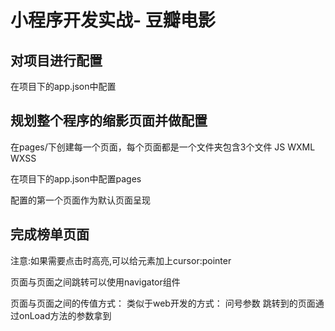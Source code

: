 # 小程序开发实战- 豆瓣电影

## 对项目进行配置

在项目下的app.json中配置


## 规划整个程序的缩影页面并做配置

在pages/下创建每一个页面，每个页面都是一个文件夹包含3个文件 JS WXML WXSS

在项目下的app.json中配置pages

配置的第一个页面作为默认页面呈现

## 完成榜单页面

注意:如果需要点击时高亮,可以给元素加上cursor:pointer

页面与页面之间跳转可以使用navigator组件

页面与页面之间的传值方式：
	类似于web开发的方式： 问号参数
	跳转到的页面通过onLoad方法的参数拿到